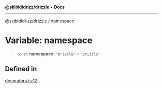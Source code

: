 [**@skibididrizz/drizzle**](../README.md) • **Docs**

***

[@skibididrizz/drizzle](../README.md) / namespace

# Variable: namespace

> `const` **namespace**: `"Drizzle"` = `"Drizzle"`

## Defined in

[decorators.ts:12](https://github.com/skibididrizz/main/blob/def61ef5794ebf1ee607e686f105a6c585684916/packages/drizzle/src/decorators.ts#L12)
